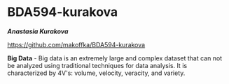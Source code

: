 # BDA594-kurakova
***Anastasia Kurakova***

https://github.com/makoffka/BDA594-kurakova

**Big Data** - Big data is an extremely large and complex dataset that can not be analyzed using traditional techniques for data analysis.
It is characterized by 4V's: volume, velocity, veracity, and variety.
